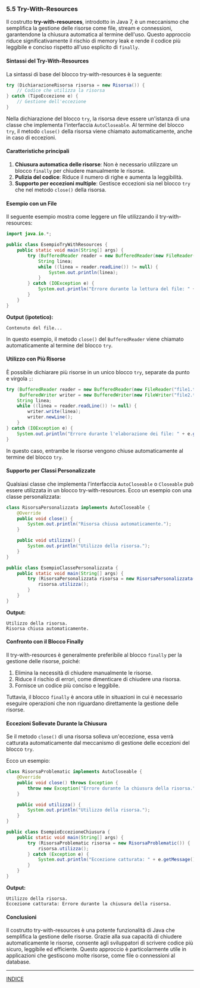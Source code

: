 ### 5.5 Try-With-Resources

Il costrutto **try-with-resources**, introdotto in Java 7, è un meccanismo che semplifica la gestione delle risorse come file, stream e connessioni, garantendone la chiusura automatica al termine dell'uso. Questo approccio riduce significativamente il rischio di memory leak e rende il codice più leggibile e conciso rispetto all'uso esplicito di `finally`.

#### Sintassi del Try-With-Resources

La sintassi di base del blocco try-with-resources è la seguente:

```java
try (DichiarazioneRisorsa risorsa = new Risorsa()) {
    // Codice che utilizza la risorsa
} catch (TipoEccezione e) {
    // Gestione dell'eccezione
}
```

Nella dichiarazione del blocco `try`, la risorsa deve essere un'istanza di una classe che implementa l'interfaccia `AutoCloseable`. Al termine del blocco `try`, il metodo `close()` della risorsa viene chiamato automaticamente, anche in caso di eccezioni.

#### Caratteristiche principali

1. **Chiusura automatica delle risorse**: Non è necessario utilizzare un blocco `finally` per chiudere manualmente le risorse.
2. **Pulizia del codice**: Riduce il numero di righe e aumenta la leggibilità.
3. **Supporto per eccezioni multiple**: Gestisce eccezioni sia nel blocco `try` che nel metodo `close()` della risorsa.

#### Esempio con un File

Il seguente esempio mostra come leggere un file utilizzando il try-with-resources:

```java
import java.io.*;

public class EsempioTryWithResources {
    public static void main(String[] args) {
        try (BufferedReader reader = new BufferedReader(new FileReader("file.txt"))) {
            String linea;
            while ((linea = reader.readLine()) != null) {
                System.out.println(linea);
            }
        } catch (IOException e) {
            System.out.println("Errore durante la lettura del file: " + e.getMessage());
        }
    }
}
```

**Output (ipotetico):**

```
Contenuto del file...
```

In questo esempio, il metodo `close()` del `BufferedReader` viene chiamato automaticamente al termine del blocco `try`.

#### Utilizzo con Più Risorse

È possibile dichiarare più risorse in un unico blocco `try`, separate da punto e virgola `;`:

```java
try (BufferedReader reader = new BufferedReader(new FileReader("file1.txt"));
     BufferedWriter writer = new BufferedWriter(new FileWriter("file2.txt"))) {
    String linea;
    while ((linea = reader.readLine()) != null) {
        writer.write(linea);
        writer.newLine();
    }
} catch (IOException e) {
    System.out.println("Errore durante l'elaborazione dei file: " + e.getMessage());
}
```

In questo caso, entrambe le risorse vengono chiuse automaticamente al termine del blocco `try`.

#### Supporto per Classi Personalizzate

Qualsiasi classe che implementa l'interfaccia `AutoCloseable` o `Closeable` può essere utilizzata in un blocco try-with-resources. Ecco un esempio con una classe personalizzata:

```java
class RisorsaPersonalizzata implements AutoCloseable {
    @Override
    public void close() {
        System.out.println("Risorsa chiusa automaticamente.");
    }

    public void utilizza() {
        System.out.println("Utilizzo della risorsa.");
    }
}

public class EsempioClassePersonalizzata {
    public static void main(String[] args) {
        try (RisorsaPersonalizzata risorsa = new RisorsaPersonalizzata()) {
            risorsa.utilizza();
        }
    }
}
```

**Output:**

```
Utilizzo della risorsa.
Risorsa chiusa automaticamente.
```

#### Confronto con il Blocco Finally

Il try-with-resources è generalmente preferibile al blocco `finally` per la gestione delle risorse, poiché:

1. Elimina la necessità di chiudere manualmente le risorse.
2. Riduce il rischio di errori, come dimenticare di chiudere una risorsa.
3. Fornisce un codice più conciso e leggibile.

Tuttavia, il blocco `finally` è ancora utile in situazioni in cui è necessario eseguire operazioni che non riguardano direttamente la gestione delle risorse.

#### Eccezioni Sollevate Durante la Chiusura

Se il metodo `close()` di una risorsa solleva un'eccezione, essa verrà catturata automaticamente dal meccanismo di gestione delle eccezioni del blocco `try`.

Ecco un esempio:

```java
class RisorsaProblematic implements AutoCloseable {
    @Override
    public void close() throws Exception {
        throw new Exception("Errore durante la chiusura della risorsa.");
    }

    public void utilizza() {
        System.out.println("Utilizzo della risorsa.");
    }
}

public class EsempioEccezioneChiusura {
    public static void main(String[] args) {
        try (RisorsaProblematic risorsa = new RisorsaProblematic()) {
            risorsa.utilizza();
        } catch (Exception e) {
            System.out.println("Eccezione catturata: " + e.getMessage());
        }
    }
}
```

**Output:**

```
Utilizzo della risorsa.
Eccezione catturata: Errore durante la chiusura della risorsa.
```

#### Conclusioni

Il costrutto try-with-resources è una potente funzionalità di Java che semplifica la gestione delle risorse. Grazie alla sua capacità di chiudere automaticamente le risorse, consente agli sviluppatori di scrivere codice più sicuro, leggibile ed efficiente. Questo approccio è particolarmente utile in applicazioni che gestiscono molte risorse, come file o connessioni al database.

---
[INDICE](README.md)

